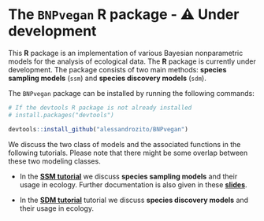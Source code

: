 # The `BNPvegan` R package - :warning: Under development

This **R** package is an implementation of various Bayesian nonparametric models for the analysis of ecological data. The **R** package is currently under development. The package consists of two main methods: **species sampling models** (`ssm`) and  **species discovery models** (`sdm`).

The `BNPvegan` package can be installed by running the following commands:

```r 
# If the devtools R package is not already installed
# install.packages("devtools")

devtools::install_github("alessandrozito/BNPvegan")
```

We discuss the two class of models and the associated functions in the following tutorials. Please note that there might be some overlap between these two modeling classes. 

- In the [**SSM tutorial**](ssm.md) we discuss **species sampling models** and their usage in ecology. Further documentation is also given in these [**slides**](slides_SSM.pdf).

- In the [**SDM tutorial**](sdm.md) tutorial we discuss **species discovery models** and their usage in ecology.
